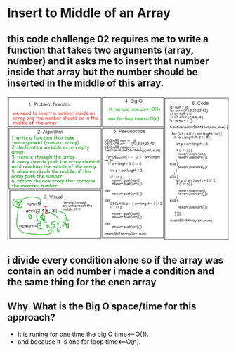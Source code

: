 # Insert to Middle of an Array
## this code challenge 02 requires me to write a function that takes two arguments (array, number) and it asks me to insert that number inside that array but the number should be inserted in the middle of this array.

![array-insert-shift](array-insert-shift.PNG)


## i divide every condition alone so if the array was contain an odd number i made a condition and the same thing for the enen array 
## Why. What is the Big O space/time for this approach?

- it is runing for one time the big O time<==O(1).
- and because it is one for loop time<==O(n). 